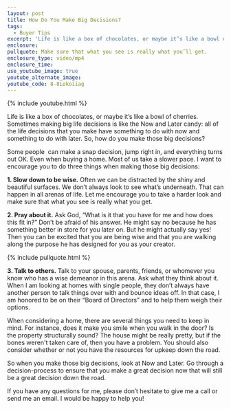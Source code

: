 ```yaml
---
layout: post
title: How Do You Make Big Decisions?
tags:
  - Buyer Tips
excerpt: 'Life is like a box of chocolates, or maybe it’s like a bowl of cherries. I believe that making big life decisions is like the Now and Later candy; all of the life decisions that you make have something to do with now and something to do with later. So, how do you make those big decisions?'
enclosure:
pullquote: Make sure that what you see is really what you’ll get.
enclosure_type: video/mp4
enclosure_time:
use_youtube_image: true
youtube_alternate_image:
youtube_code: 8-8Lokoiiag
---
```



{% include youtube.html %}

Life is like a box of chocolates, or maybe it’s like a bowl of cherries. Sometimes making big life decisions is like the Now and Later candy: all of the life decisions that you make have something to do with now and something to do with later. So, how do you make those big decisions?

Some people &nbsp;can make a snap decision, jump right in, and everything turns out OK. Even when buying a home. Most of us take a slower pace. I want to encourage you to do three things when making those big decisions:

**1. Slow down to be wise.**&nbsp;Often we can be distracted by the shiny and beautiful surfaces. We don’t always look to see what’s underneath. That can happen in all arenas of life. Let me encourage you to take a harder look and make sure that what you see is really what you get.

**2. Pray about it.**&nbsp;Ask God, “What is it that you have for me and how does this fit in?” Don’t be afraid of his answer. He might say no because he has something better in store for you later on. But he might actually say yes! Then you can be excited that you are being wise and that you are walking along the purpose he has designed for you as your creator.

{% include pullquote.html %}

**3. Talk to others.**&nbsp;Talk to your spouse, parents, friends, or whomever you know who has a wise demeanor in this arena. Ask what they think about it. When I am looking at homes with single people, they don’t always have another person to talk things over with and bounce ideas off. In that case, I am honored to be on their “Board of Directors” and to help them weigh their options.

When considering a home, there are several things you need to keep in mind. For instance, does it make you smile when you walk in the door? Is the property structurally sound? The house might be really pretty, but if the bones weren't taken care of, then you have a problem. You should also consider whether or not you have the resources for upkeep down the road.

So when you make those big decisions, look at Now and Later. Go through a decision-process to ensure that you make a great decision now that will still be a great decision down the road.

If you have any questions for me, please don’t hesitate to give me a call or send me an email. I would be happy to help you!